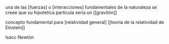 una de las [fuerzas] o [interacciones] fundamentales de la naturaleza 
se creee que su hipotetica particula seria un [[gravitón]]

concepto fundamental para [relatividad general] [[teoria de la relatividad de Einstein]]

Isacc Newtón 



